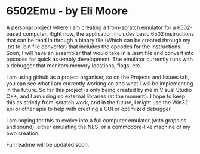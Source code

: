 # 6502Emu - by Eli Moore

A personal project where I am creating a from-scratch emulator for a 6502-based computer.
Right now, the application includes basic 6502 instructions that can be read in through a binary file (Which can be created through my .txt to .bin file converter) that includes the opcodes for the instructions. Soon, I will have an assembler that would take in a .asm file and convert into opcodes for quick assembly development. The emulator currently runs with a debugger that monitors memory locations, flags, etc. 

I am using github as a project organiser, so on the Projects and Issues tab, you can see what I am currently working on and what I will be implementing in the future. So far this project is only being created by me in Visual Studio C++, and I am using no external libraries (at the moment). I hope to keep this as strictly from-scratch work, and in the future, I might use the Win32 api or other apis to help with creating a GUI or optimized debugger. 

I am hoping for this to evolve into a full computer emulator (with graphics and sound), either emulating the NES, or a commodore-like machine of my own creation.

Full readme will be updated soon. 
